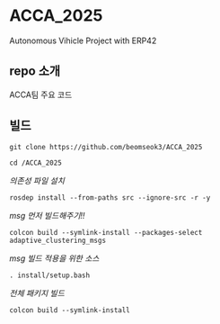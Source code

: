 # ACCA_2025
Autonomous Vihicle Project with ERP42 

## repo 소개
ACCA팀 주요 코드


## 빌드
    git clone https://github.com/beomseok3/ACCA_2025

    cd /ACCA_2025

*의존성 파일 설치*

    rosdep install --from-paths src --ignore-src -r -y

*msg 먼저 빌드해주기!!*

    colcon build --symlink-install --packages-select adaptive_clustering_msgs

*msg 빌드 적용을 위한 소스*

    . install/setup.bash

*전체 패키지 빌드*

    colcon build --symlink-install

